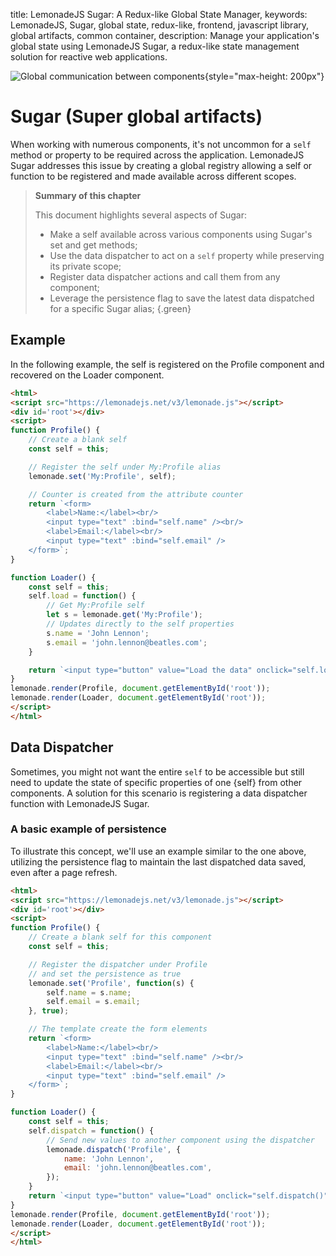 title: LemonadeJS Sugar: A Redux-like Global State Manager,
keywords: LemonadeJS, Sugar, global state, redux-like, frontend, javascript library, global artifacts, common container,
description: Manage your application's global state using LemonadeJS Sugar, a redux-like state management solution for reactive web applications.

![Global communication between components](img/sugar.svg){style="max-height: 200px"}

Sugar (Super global artifacts)
==============================

When working with numerous components, it's not uncommon for a `self` method or property to be required across the application. LemonadeJS Sugar addresses this issue by creating a global registry allowing a self or function to be registered and made available across different scopes.  
  
> **Summary of this chapter**
>
> This document highlights several aspects of Sugar:
>
> - Make a self available across various components using Sugar's set and get methods;
> - Use the data dispatcher to act on a `self` property while preserving its private scope;
> - Register data dispatcher actions and call them from any component;
> - Leverage the persistence flag to save the latest data dispatched for a specific Sugar alias;
{.green}

Example
-------

In the following example, the self is registered on the Profile component and recovered on the Loader component.  
  
```html
<html>
<script src="https://lemonadejs.net/v3/lemonade.js"></script>
<div id='root'></div>
<script>
function Profile() {
    // Create a blank self
    const self = this;

    // Register the self under My:Profile alias
    lemonade.set('My:Profile', self);

    // Counter is created from the attribute counter
    return `<form>
        <label>Name:</label><br/>
        <input type="text" :bind="self.name" /><br/>
        <label>Email:</label><br/>
        <input type="text" :bind="self.email" />
    </form>`;
}

function Loader() {
    const self = this;
    self.load = function() {
        // Get My:Profile self
        let s = lemonade.get('My:Profile');
        // Updates directly to the self properties
        s.name = 'John Lennon';
        s.email = 'john.lennon@beatles.com';
    }

    return `<input type="button" value="Load the data" onclick="self.load()" />`;
}
lemonade.render(Profile, document.getElementById('root'));
lemonade.render(Loader, document.getElementById('root'));
</script>
</html>
```

Data Dispatcher
---------------

Sometimes, you might not want the entire `self` to be accessible but still need to update the state of specific properties of one {self} from other components. A solution for this scenario is registering a data dispatcher function with LemonadeJS Sugar.  
  

### A basic example of persistence

To illustrate this concept, we'll use an example similar to the one above, utilizing the persistence flag to maintain the last dispatched data saved, even after a page refresh.  
  

```html
<html>
<script src="https://lemonadejs.net/v3/lemonade.js"></script>
<div id='root'></div>
<script>
function Profile() {
    // Create a blank self for this component
    const self = this;

    // Register the dispatcher under Profile
    // and set the persistence as true
    lemonade.set('Profile', function(s) {
        self.name = s.name;
        self.email = s.email;
    }, true);

    // The template create the form elements
    return `<form>
        <label>Name:</label><br/>
        <input type="text" :bind="self.name" /><br/>
        <label>Email:</label><br/>
        <input type="text" :bind="self.email" />
    </form>`;
}

function Loader() {
    const self = this;
    self.dispatch = function() {
        // Send new values to another component using the dispatcher
        lemonade.dispatch('Profile', {
            name: 'John Lennon',
            email: 'john.lennon@beatles.com',
        });
    }
    return `<input type="button" value="Load" onclick="self.dispatch()" />`;
}
lemonade.render(Profile, document.getElementById('root'));
lemonade.render(Loader, document.getElementById('root'));
</script>
</html>
```